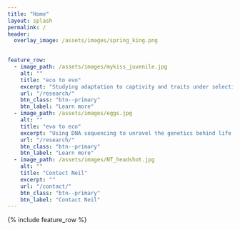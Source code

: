```yaml
---
title: "Home"
layout: splash
permalink: /
header:
  overlay_image: /assets/images/spring_king.png
  

feature_row:
  - image_path: /assets/images/mykiss_juvenile.jpg
    alt: ""
    title: "eco to evo"
    excerpt: "Studying adaptation to captivity and traits under selection"
    url: "/research/"
    btn_class: "btn--primary"
    btn_label: "Learn more"
  - image_path: /assets/images/eggs.jpg
    alt: ""
    title: "evo to eco"
    excerpt: "Using DNA sequencing to unravel the genetics behind life history variation"
    url: "/research/"
    btn_class: "btn--primary"
    btn_label: "Learn more"
  - image_path: /assets/images/NT_headshot.jpg
    alt: ""
    title: "Contact Neil"
    excerpt: ""
    url: "/contact/"
    btn_class: "btn--primary"
    btn_label: "Contact Neil"
---
```


{% include feature_row %}